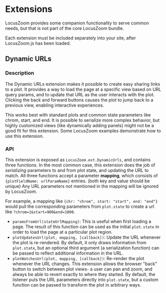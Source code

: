 # Extensions

LocusZoom provides some companion functionality to serve common needs, but that is not part of the core LocusZoom bundle. 

Each extension must be included separately into your site, after LocusZoom.js has been loaded.

## Dynamic URLs

### Description
The Dynamic URLs extension makes it possible to create easy sharing links to a plot. It provides a way to load the page at a specific view based on URL query params, and to update that URL as the user interacts with the plot. Clicking the back and forward buttons causes the plot to jump back to a previous view, enabling interactive experiences.

This works best with standard plots and common state parameters like chrom, start, and end. It is possible to serialize more complex behavior, but highly customized views (like dynamically adding panels) might not be a good fit for this extension. Some LocusZoom examples demonstrate how to use this extension.

### API
This extension is exposed as `LocusZoom.ext.DynamicUrls`, and contains three functions. In the most common case, this extension does the job of _serializing_ parameters to and from plot state, and updating the URL to match. All three functions accept a parameter **mapping**, which consists of `{plotFieldName: urlParamName}` entries. (both key and value should be unique) Any URL parameters not mentioned in the mapping will be ignored by LocusZoom.

For example, a mapping like `{chr: "chrom", start: "start", end: "end"}` would pull the corresponding parameters from `plot.state` to create a url like `?chrom=1&start=900&end=1000`.

- `paramsFromUrl(stateUrlMapping)`: This is useful when first loading a page. The result of this function can be used as the initial `plot.state` in order to load the page at a particular plot region.
- `plotUpdatesUrl(plot, mapping, [callback])`: Update the URL whenever the plot is re-rendered. By default, it only draws information from `plot.state`, but an optional third argument (a serialization function) can be passed to reflect additional information in the URL.
- `plotWatchesUrl(plot, mapping, [callback])`: Re-render the plot whenever the URL changes. This extension allows the browser "back" button to switch between plot views- a user can pan and zoom, and always be able to revert exactly to where they started. By default, the listener puts the URL parameters directly into `plot.state`, but a custom function can be passed to transform the plot in arbitrary ways.
